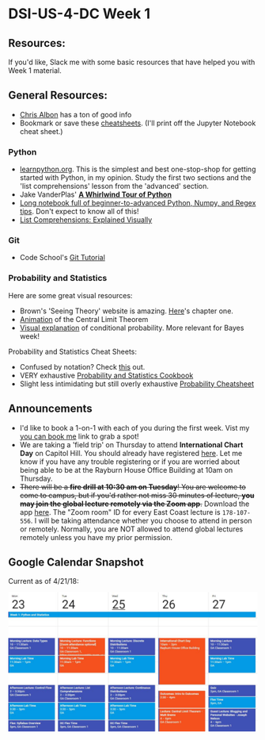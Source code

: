 # DSI-US-4-DC Week 1

## Resources:
If you'd like, Slack me with some basic resources that have helped you with Week 1 material.

## General Resources:
- [Chris Albon](https://chrisalbon.com/) has a ton of good info
- Bookmark or save these [cheatsheets](https://medium.com/ai%C2%B3-theory-practice-business/top-6-cheat-sheets-novice-machine-engineers-need-5ea43d1be3de). (I'll print off the Jupyter Notebook cheat sheet.)

### Python
- [learnpython.org](https://www.learnpython.org/). This is the simplest and best one-stop-shop for getting started with Python, in my opinion. Study the first two sections and the 'list comprehensions' lesson from the 'advanced' section.
- Jake VanderPlas' [**A Whirlwind Tour of Python**](https://github.com/jakevdp/WhirlwindTourOfPython)
- [Long notebook full of beginner-to-advanced Python, Numpy, and Regex tips](https://www.kaggle.com/shikhar1/numpy-python-and-regex-tutorial). Don't expect to know all of this!
- [List Comprehensions: Explained Visually](http://treyhunner.com/2015/12/python-list-comprehensions-now-in-color/)


### Git
- Code School's [Git Tutorial](https://www.codeschool.com/courses/try-git)

### Probability and Statistics
Here are some great visual resources:
- Brown's 'Seeing Theory' website is amazing. [Here](http://students.brown.edu/seeing-theory/basic-probability/index.html)'s chapter one.
- [Animation](http://blog.vctr.me/posts/central-limit-theorem.html) of the Central Limit Theorem
- [Visual explanation](http://setosa.io/conditional/) of conditional probability. More relevant for Bayes week!

Probability and Statistics Cheat Sheets:

- Confused by notation? Check [this](https://www.rapidtables.com/math/symbols/Statistical_Symbols.html) out.
- VERY exhaustive [Probability and Statistics Cookbook](http://pages.cs.wisc.edu/~tdw/files/cookbook-en.pdf)
- Slight less intimidating but still overly exhaustive [Probability Cheatsheet](https://static1.squarespace.com/static/54bf3241e4b0f0d81bf7ff36/t/55e9494fe4b011aed10e48e5/1441352015658/probability_cheatsheet.pdf)

## Announcements

- I'd like to book a 1-on-1 with each of you during the first week. Vist my [you can book me](https://ben-shaver.youcanbook.me) link to grab a spot!
- We are taking a 'field trip' on Thursday to attend **International Chart Day** on Capitol Hill. You should already have registered [here](https://www.eventbrite.com/e/international-chart-day-panels-reception-registration-44333634093). Let me know if you have any trouble registering or if you are worried about being able to be at the Rayburn House Office Building at 10am on Thursday.
- ~~There will be a **fire drill at 10:30 am on Tuesday**! You are welcome to come to campus, but if you'd rather not miss 30 minutes of lecture, **you may join the global lecture remotely via the Zoom app**.~~ Download the app [here](https://www.zoom.us/). The "Zoom room" ID for every East Coast lecture is `178-107-556`. I will be taking attendance whether you choose to attend in person or remotely. Normally, you are NOT allowed to attend global lectures remotely unless you have my prior permission.

## Google Calendar Snapshot
Current as of 4/21/18:

<img src="assets/calendar_screenshot.JPG">
